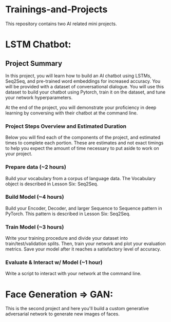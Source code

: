 # Trainings-and-Projects
This repository contains two AI related mini projects.

# LSTM Chatbot:
## Project Summary
In this project, you will learn how to build an AI chatbot using LSTMs, Seq2Seq, and pre-trained word embeddings for increased accuracy. You will be provided with a dataset of conversational dialogue. You will use this dataset to build your chatbot using Pytorch, train it on the dataset, and tune your network hyperparameters.

At the end of the project, you will demonstrate your proficiency in deep learning by conversing with their chatbot at the command line.

### Project Steps Overview and Estimated Duration

Below you will find each of the components of the project, and estimated times to complete each portion. These are estimates and not exact timings to help you expect the amount of time necessary to put aside to work on your project.

### Prepare data (~2 hours)

Build your vocabulary from a corpus of language data. The Vocabulary object is described in Lesson Six: Seq2Seq.

### Build Model (~4 hours)

Build your Encoder, Decoder, and larger Sequence to Sequence pattern in PyTorch. This pattern is described in Lesson Six: Seq2Seq.

### Train Model (~3 hours)

Write your training procedure and divide your dataset into train/test/validation splits. Then, train your network and plot your evaluation metrics. Save your model after it reaches a satisfactory level of accuracy.

### Evaluate & Interact w/ Model (~1 hour)

Write a script to interact with your network at the command line.

# Face Generation => GAN:
This is the second project and here you'll build a custom generative adversarial network to generate new images of faces.
